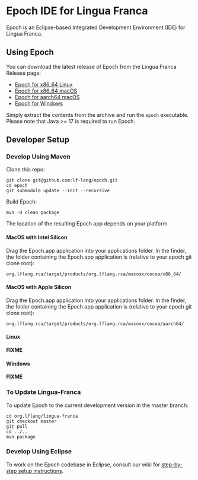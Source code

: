 # Epoch IDE for Lingua Franca

Epoch is an Eclipse-based Integrated Development Environment (IDE) for Lingua Franca.

## Using Epoch
You can download the latest release of Epoch from the Lingua Franca Release page:
 - [Epoch for x86_64 Linux](https://github.com/lf-lang/lingua-franca/releases/download/v0.4.0/epoch_ide_0.4.0-linux.gtk.x86_64.tar.gz)
 - [Epoch for x86_64 macOS](https://github.com/lf-lang/lingua-franca/releases/download/v0.4.0/epoch_ide_0.4.0-macosx.cocoa.aarch64.tar.gz)
 - [Epoch for aarch64 macOS](https://github.com/lf-lang/lingua-franca/releases/download/v0.4.0/epoch_ide_0.4.0-macosx.cocoa.x86_64.tar.gz)
 - [Epoch for Windows](https://github.com/lf-lang/lingua-franca/releases/download/v0.4.0/epoch_ide_0.4.0-win32.win32.x86_64.zip)
 
Simply extract the contents from the archive and run the `epoch` executable. Please note that Java >= 17 is required to run Epoch.

## Developer Setup

### Develop Using Maven

Clone this repo:

```
git clone git@github.com:lf-lang/epoch.git
cd epoch
git submodule update --init --recursive
```

Build Epoch:

```
mvn -U clean package
```

The location of the resulting Epoch app depends on your platform.

#### MacOS with Intel Silicon

Drag the Epoch.app application into your applications folder.
In the finder, the folder containing the Epoch.app application is (relative to your epoch git clone root):

```
org.lflang.rca/target/products/org.lflang.rca/macosx/cocoa/x86_64/
```

#### MacOS with Apple Silicon

Drag the Epoch.app application into your applications folder.
In the finder, the folder containing the Epoch.app application is (relative to your epoch git clone root):

```
org.lflang.rca/target/products/org.lflang.rca/macosx/cocoa/aarch64/
```

#### Linux

**FIXME**

#### Windows

**FIXME**

### To Update Lingua-Franca

To update Epoch to the current development version in the master branch:

```
cd org.lflang/lingua-franca
git checkout master
git pull
cd ../..
mvn package
```

### Develop Using Eclipse

To work on the Epoch codebase in Eclipse, consult our wiki for [step-by-step setup instructions](https://github.com/lf-lang/epoch/wiki/Developer-Eclipse-Setup-with-Oomph).

